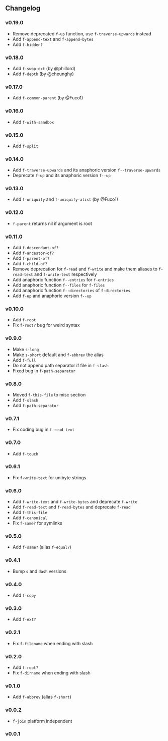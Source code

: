 
## Changelog

### v0.19.0

* Remove deprecated `f-up` function, use `f-traverse-upwards` instead
* Add `f-append-text` and `f-append-bytes`
* Add `f-hidden?`

### v0.18.0

* Add `f-swap-ext` (by @phillord)
* Add `f-depth` (by @cheunghy)

### v0.17.0

* Add `f-common-parent` (by @Fuco1)

### v0.16.0

* Add `f-with-sandbox`

### v0.15.0

* Add `f-split`

### v0.14.0

* Add `f-traverse-upwards` and its anaphoric version `f--traverse-upwards`
* Deprecate `f-up` and its anaphoric version `f--up`

### v0.13.0

* Add `f-uniquify` and `f-uniquify-alist` (by @Fuco1)

### v0.12.0

* `f-parent` returns nil if argument is root

### v0.11.0

* Add `f-descendant-of?`
* Add `f-ancestor-of?`
* Add `f-parent-of?`
* Add `f-child-of?`
* Remove deprecation for `f-read` and `f-write` and make them aliases
  to `f-read-text` and `f-write-text` respectively
* Add anaphoric function `f--entries` for `f-entries`
* Add anaphoric function `f--files` for `f-files`
* Add anaphoric function `f--directories` of `f-directories`
* Add `f-up` and anaphoric version `f--up`

### v0.10.0

* Add `f-root`
* Fix `f-root?` bug for weird syntax

### v0.9.0

* Make `s-long`
* Make `s-short` default and `f-abbrev` the alias
* Add `f-full`
* Do not append path separator if file in `f-slash`
* Fixed bug in `f-path-separator`

### v0.8.0

* Moved `f-this-file` to misc section
* Add `f-slash`
* Add `f-path-separator`

### v0.7.1

* Fix coding bug in `f-read-text`

### v0.7.0

* Add `f-touch`

### v0.6.1

* Fix `f-write-text` for unibyte strings

### v0.6.0

* Add `f-write-text` and `f-write-bytes` and deprecate `f-write`
* Add `f-read-text` and `f-read-bytes` and deprecate `f-read`
* Add `f-this-file`
* Add `f-canonical`
* Fix `f-same?` for symlinks

### v0.5.0

* Add `f-same?` (alias `f-equal?`)

### v0.4.1

* Bump `s` and `dash` versions

### v0.4.0

* Add `f-copy`

### v0.3.0

* Add `f-ext?`

### v0.2.1

* Fix `f-filename` when ending with slash

### v0.2.0

* Add `f-root?`
* Fix `f-dirname` when ending with slash

### v0.1.0

* Add `f-abbrev` (alias `f-short`)

### v0.0.2

* `f-join` platform independent

### v0.0.1
